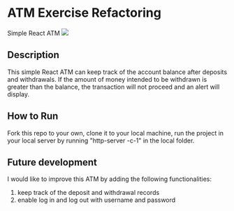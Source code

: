 # ATM Exercise Refactoring
Simple React ATM
<img src="./atm.png" />

## Description
This simple React ATM can keep track of the account balance after deposits and withdrawals. If the amount of money intended to be withdrawn is greater than the balance, the transaction will not proceed and an alert will display.

## How to Run
Fork this repo to your own, clone it to your local machine, run the project in your local server by running "http-server -c-1" in the local folder.

## Future development
I would like to improve this ATM by adding the following functionalities:
1. keep track of the deposit and withdrawal records
2. enable log in and log out with username and password
